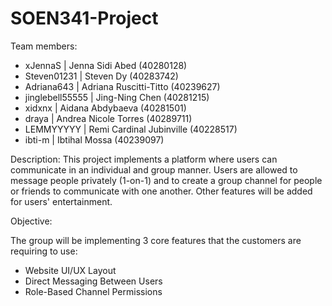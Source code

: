 # SOEN341-Project

Team members:
- xJennaS | Jenna Sidi Abed (40280128) 
- Steven01231 | Steven Dy (40283742)
- Adriana643 | Adriana Ruscitti-Titto (40239627)
- jinglebell55555 | Jing-Ning Chen (40281215)
- xidxnx | Aidana Abdybaeva (40281501)
- draya | Andrea Nicole Torres (40289711)
- LEMMYYYYY | Remi Cardinal Jubinville (40228517)
- ibti-m | Ibtihal Mossa (40239097)

Description:
This project implements a platform where users can communicate in an individual and group manner. Users are allowed to message people privately (1-on-1) and to create a group channel for people or friends to communicate with one another. Other features will be added for users' entertainment. 

Objective:

The group will be implementing 3 core features that the customers are requiring to use:

- Website UI/UX Layout
- Direct Messaging Between Users
- Role-Based Channel Permissions

